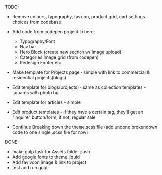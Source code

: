 TODO: 

* Remove colours, typography, favicon, product grid, cart settings choices from codebase
* Add code from codepen project to here:
  * Typography/Font
  * Nav bar
  * Hero Block (create new section w/ Image upload)
  * Categories Image grid (from codepen)
  * Redesign Footer etc.

* Make template for Projects page - simple with link to commercial & residential projects(blogs)
* Edit template for blogs(projects) - same as collection templates - squares with photo bg.
* Edit template for articles - simple
* Edit product templates - If they have a certain tag, they'll get an "inquire" button/form, if not, regular sale

* Continue Breaking down the theme.scss file (add undone brokendown code to one single .scss file for now)

DONE:
* make gulp task for Assets folder push
* Add google fonts to theme.liquid
* Add favivcon image & link to project
* test and run gulp